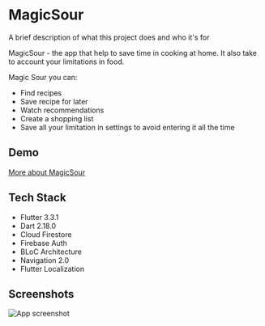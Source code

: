 
# MagicSour

A brief description of what this project does and who it's for

MagicSour -  the app that help to save time in cooking at home. It also take to account your limitations in food.

Magic Sour you can:
* Find recipes 
* Save recipe for later 
* Watch recommendations 
* Create a shopping list
* Save all your limitation in settings to avoid entering it all the time

## Demo

[More about MagicSour](https://docs.google.com/presentation/d/1-2NLdeH5IfTmjimyc_3PFHgZaE5BoEdw2G-oLIkApQQ/edit#slide=id.p)


## Tech Stack

* Flutter 3.3.1
* Dart 2.18.0 
* Cloud Firestore
* Firebase Auth
* BLoC Architecture 
* Navigation 2.0
* Flutter Localization



## Screenshots

![App screenshot](https://user-images.githubusercontent.com/55410334/223916307-b1b0935e-bf83-494d-b11a-fa476c533764.png)


